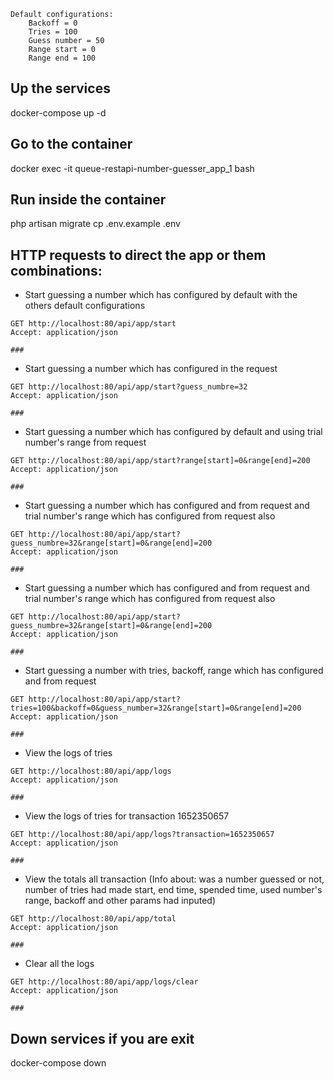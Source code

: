```
Default configurations:  
    Backoff = 0
    Tries = 100
    Guess number = 50
    Range start = 0
    Range end = 100
```

## Up the services
docker-compose up -d

## Go to the container
docker exec -it queue-restapi-number-guesser_app_1 bash

## Run inside the container
php artisan migrate
cp .env.example .env

## HTTP requests to direct the app or them combinations:  
* Start guessing a number which has configured by default with the others default configurations
```
GET http://localhost:80/api/app/start
Accept: application/json

###
```

* Start guessing a number which has configured in the request
```
GET http://localhost:80/api/app/start?guess_numbre=32
Accept: application/json

###
```

* Start guessing a number which has configured by default and using trial number's range
from request
```
GET http://localhost:80/api/app/start?range[start]=0&range[end]=200
Accept: application/json

###
```
* Start guessing a number which has configured and from request and trial number's range which has 
configured from request also
```
GET http://localhost:80/api/app/start?guess_numbre=32&range[start]=0&range[end]=200
Accept: application/json

###
```

* Start guessing a number which has configured and from request and trial number's range which has
  configured from request also
```
GET http://localhost:80/api/app/start?guess_numbre=32&range[start]=0&range[end]=200
Accept: application/json

###
```

* Start guessing a number with tries, backoff, range which has configured and from request 
```
GET http://localhost:80/api/app/start?tries=100&backoff=0&guess_number=32&range[start]=0&range[end]=200
Accept: application/json

###
```

* View the logs of tries
```
GET http://localhost:80/api/app/logs
Accept: application/json

###
```

* View the logs of tries for transaction 1652350657
```
GET http://localhost:80/api/app/logs?transaction=1652350657
Accept: application/json

###
```

* View the totals all transaction (Info about: was a number guessed or not, number of tries had made
  start, end time, spended time, used number's range, backoff and other params had inputed)
```
GET http://localhost:80/api/app/total
Accept: application/json

###
```
* Clear all the logs
```
GET http://localhost:80/api/app/logs/clear
Accept: application/json

###
```

## Down services if you are exit
docker-compose down  
